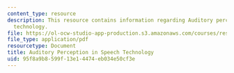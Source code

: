 ```yaml
---
content_type: resource
description: This resource contains information regarding Auditory perception in speech
  technology.
file: https://ol-ocw-studio-app-production.s3.amazonaws.com/courses/res-9-003-brains-minds-and-machines-summer-course-summer-2015/95f8a9b8599f13e14474eb034e50cf3e_MITRES_9_003SUM15_Lec7-4.pdf
file_type: application/pdf
resourcetype: Document
title: Auditory Perception in Speech Technology
uid: 95f8a9b8-599f-13e1-4474-eb034e50cf3e
---
```

